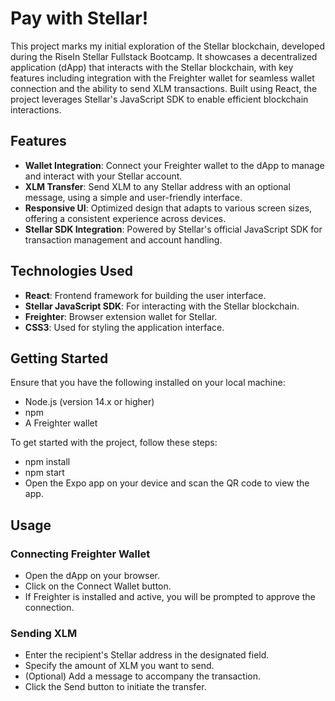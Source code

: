 # Pay with Stellar!

This project marks my initial exploration of the Stellar blockchain, developed during the RiseIn Stellar Fullstack Bootcamp. It showcases a decentralized application (dApp) that interacts with the Stellar blockchain, with key features including integration with the Freighter wallet for seamless wallet connection and the ability to send XLM transactions. Built using React, the project leverages Stellar's JavaScript SDK to enable efficient blockchain interactions.


## Features

- **Wallet Integration**: Connect your Freighter wallet to the dApp to manage and interact with your Stellar account.
- **XLM Transfer**: Send XLM to any Stellar address with an optional message, using a simple and user-friendly interface.
- **Responsive UI**: Optimized design that adapts to various screen sizes, offering a consistent experience across devices.
- **Stellar SDK Integration**: Powered by Stellar's official JavaScript SDK for transaction management and account handling.


## Technologies Used

- **React**: Frontend framework for building the user interface.
- **Stellar JavaScript SDK**: For interacting with the Stellar blockchain.
- **Freighter**: Browser extension wallet for Stellar.
- **CSS3**: Used for styling the application interface.

## Getting Started

Ensure that you have the following installed on your local machine:

- Node.js (version 14.x or higher)
- npm
- A Freighter wallet

To get started with the project, follow these steps:
- npm install
- npm start
- Open the Expo app on your device and scan the QR code to view the app.

## Usage

### Connecting Freighter Wallet
- Open the dApp on your browser.
- Click on the Connect Wallet button.
- If Freighter is installed and active, you will be prompted to approve the connection.

### Sending XLM
- Enter the recipient's Stellar address in the designated field.
- Specify the amount of XLM you want to send.
- (Optional) Add a message to accompany the transaction.
- Click the Send button to initiate the transfer.

## 
